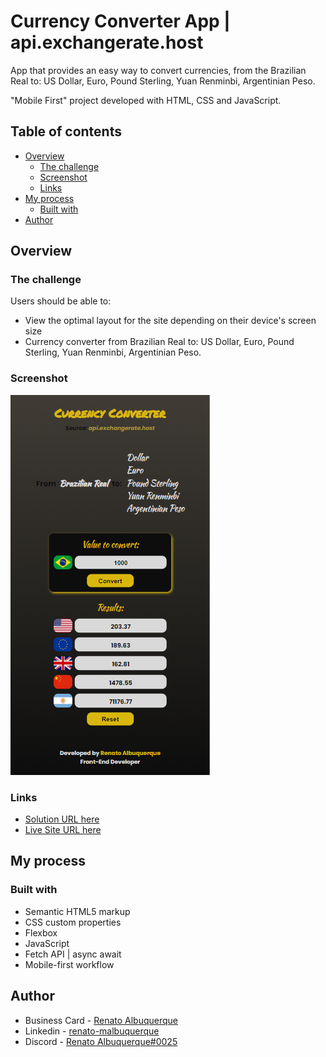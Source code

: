 # Currency Converter App | api.exchangerate.host

App that provides an easy way to convert currencies, from the Brazilian Real to: US Dollar, Euro, Pound Sterling, Yuan Renminbi, Argentinian Peso. 
 
"Mobile First" project developed with HTML, CSS and JavaScript.

## Table of contents

- [Overview](#overview)
  - [The challenge](#the-challenge)
  - [Screenshot](#screenshot)
  - [Links](#links)
- [My process](#my-process)
  - [Built with](#built-with)
- [Author](#author)

## Overview

### The challenge

Users should be able to:

- View the optimal layout for the site depending on their device's screen size 
- Currency converter from Brazilian Real to: US Dollar, Euro, Pound Sterling, Yuan Renminbi, Argentinian Peso.

### Screenshot

![screenshot](assets/screencapture-currency-converter-api.png)

### Links

- [Solution URL here](https://github.com/renato-albuquerque/currency_converter-api)
- [Live Site URL here](https://renato-albuquerque.github.io/currency_converter-api/)

## My process

### Built with

- Semantic HTML5 markup
- CSS custom properties
- Flexbox
- JavaScript
- Fetch API | async await
- Mobile-first workflow

## Author

- Business Card - [Renato Albuquerque](https://rma-contacts.vercel.app/)
- Linkedin - [renato-malbuquerque](https://www.linkedin.com/in/renato-malbuquerque/)
- Discord - [Renato Albuquerque#0025](https://discordapp.com/users/992621595547938837)